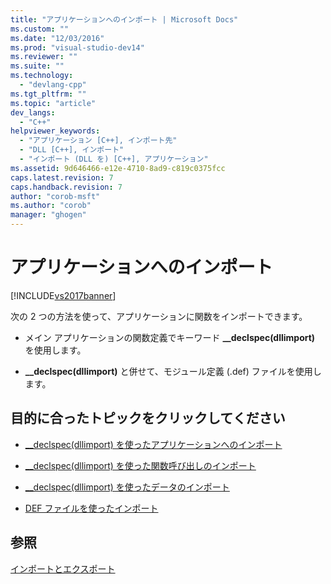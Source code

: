 ```yaml
---
title: "アプリケーションへのインポート | Microsoft Docs"
ms.custom: ""
ms.date: "12/03/2016"
ms.prod: "visual-studio-dev14"
ms.reviewer: ""
ms.suite: ""
ms.technology: 
  - "devlang-cpp"
ms.tgt_pltfrm: ""
ms.topic: "article"
dev_langs: 
  - "C++"
helpviewer_keywords: 
  - "アプリケーション [C++], インポート先"
  - "DLL [C++], インポート"
  - "インポート (DLL を) [C++], アプリケーション"
ms.assetid: 9d646466-e12e-4710-8ad9-c819c0375fcc
caps.latest.revision: 7
caps.handback.revision: 7
author: "corob-msft"
ms.author: "corob"
manager: "ghogen"
---
```

# アプリケーションへのインポート
[!INCLUDE[vs2017banner](../assembler/inline/includes/vs2017banner.md)]

次の 2 つの方法を使って、アプリケーションに関数をインポートできます。  
  
-   メイン アプリケーションの関数定義でキーワード **\_\_declspec\(dllimport\)** を使用します。  
  
-   **\_\_declspec\(dllimport\)** と併せて、モジュール定義 \(.def\) ファイルを使用します。  
  
## 目的に合ったトピックをクリックしてください  
  
-   [\_\_declspec\(dllimport\) を使ったアプリケーションへのインポート](../build/importing-into-an-application-using-declspec-dllimport.md)  
  
-   [\_\_declspec\(dllimport\) を使った関数呼び出しのインポート](../build/importing-function-calls-using-declspec-dllimport.md)  
  
-   [\_\_declspec\(dllimport\) を使ったデータのインポート](../Topic/Importing%20Data%20Using%20__declspec\(dllimport\).md)  
  
-   [DEF ファイルを使ったインポート](../build/importing-using-def-files.md)  
  
## 参照  
 [インポートとエクスポート](../build/importing-and-exporting.md)